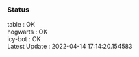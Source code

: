 ### Status


table : OK  
hogwarts : OK  
icy-bot : OK  
Latest Update : 2022-04-14 17:14:20.154583
